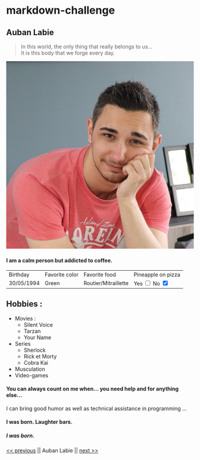 <h1>markdown-challenge</h1>

<h2>Auban Labie</h2>

<blockquote>
<p>In this world, the only thing that really belongs to us... <br />
It is this body that we forge every day.</p>
</blockquote>

<img src="image.jpg" alt="image" title="" />

<h4>I am a calm person but addicted to coffee.</h4>

<table>
    <tr>
        <td>Birthday</td>
        <td>Favorite color</td>
        <td>Favorite food</td>
        <td>Pineapple on pizza</td>
    </tr>
    <tr>
        <td>30/05/1994</td>
        <td>Green</td>
        <td>Routier/Mitraillette</td>
        <td>Yes <input type="checkbox"> No <input type="checkbox" checked></td>
    </tr>
</table>


<h2>Hobbies :</h2>

<ul>
    <li>Movies :
        <ul>
            <li>Silent Voice</li>
            <li>Tarzan</li>
            <li>Your Name</li>
        </ul>
    </li>
            <li>Series
        <ul>
            <li>Sherlock</li>
            <li>Rick et Morty</li>
            <li>Cobra Kai</li>
        </ul>
            </li>
    <li>Musculation</li>
    <li>Video-games</li>
</ul>


<h4>You can always count on me when... you need help and for anything else...</h4>

<p>I can bring good humor as well as technical assistance in programming ...</p>

<h4>I was born. Laughter bars.</h4>

<h5>I was born.</h5>

<p><a href="https://github.com/Aline-Daems/markdown-challenge/blob/main/README.md"><< previous</a> || Auban Labie || <a href="https://github.com/Achouffe666/marckdown-challenge/blob/main/README.md">next >></a></p>

